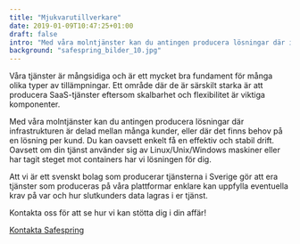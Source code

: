 ```yaml
---
title: "Mjukvarutillverkare"
date: 2019-01-09T10:47:25+01:00
draft: false
intro: "Med våra molntjänster kan du antingen producera lösningar där infrastrukturen är delad mellan många kunder, eller där det finns behov på en lösning per kund."
background: "safespring_bilder_10.jpg"
---
```

Våra tjänster är mångsidiga och är ett mycket bra fundament för många olika typer av tillämpningar. Ett område där de är särskilt starka är att producera SaaS-tjänster eftersom skalbarhet och flexibilitet är viktiga komponenter.

Med våra molntjänster kan du antingen producera lösningar där infrastrukturen är delad mellan många kunder, eller där det finns behov på en lösning per kund. Du kan oavsett enkelt få en effektiv och stabil drift. Oavsett om din tjänst använder sig av Linux/Unix/Windows maskiner eller har tagit steget mot containers har vi lösningen för dig.

Att vi är ett svenskt bolag som producerar tjänsterna i Sverige gör att era tjänster som produceras på våra plattformar enklare kan uppfylla eventuella krav på var och hur slutkunders data lagras i er tjänst.

Kontakta oss för att se hur vi kan stötta dig i din affär!

<a href="/kontakt" id="text-button">Kontakta Safespring</a>
